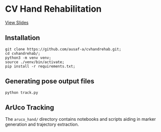 # CV Hand Rehabilitation
[View Slides](https://docs.google.com/presentation/d/1jFcfTsS8m2XT5s_D8e6JwlCC6uQVKyI2HKFzDraRDOg/edit#slide=id.p)

## Installation
    git clone https://github.com/ausaf-a/cvhandrehab.git; 
    cd cvhandrehab/;
    python3 -m venv venv; 
    source ./venv/bin/activate; 
    pip install -r requirements.txt;

## Generating pose output files 
    python track.py 

## ArUco Tracking
The `aruco_hand/` directory contains notebooks and scripts aiding in marker generation and trajectory extraction. 
